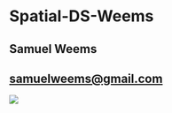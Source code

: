 # Spatial-DS-Weems
## Samuel Weems
## samuelweems@gmail.com

![](https://avatars3.githubusercontent.com/u/29212760?v=3&u=4ec710f338e133db929fd72f31c675a8e2f2b096&s=400)


